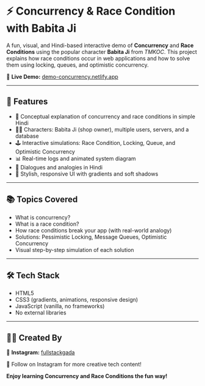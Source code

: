 # ⚡ Concurrency & Race Condition with Babita Ji 

A fun, visual, and Hindi-based interactive demo of **Concurrency** and **Race Conditions** using the popular character **Babita Ji** from *TMKOC*. This project explains how race conditions occur in web applications and how to solve them using locking, queues, and optimistic concurrency.

🔗 **Live Demo:** [demo-concurrency.netlify.app](https://demo-concurrency.netlify.app/)

---

## 🎯 Features

- 🧠 Conceptual explanation of concurrency and race conditions in simple Hindi
- 🧑‍💼 Characters: Babita Ji (shop owner), multiple users, servers, and a database
- 🕹️ Interactive simulations: Race Condition, Locking, Queue, and Optimistic Concurrency
- 📊 Real-time logs and animated system diagram
- 💬 Dialogues and analogies in Hindi
- 🌈 Stylish, responsive UI with gradients and soft shadows

---

## 📚 Topics Covered

- What is concurrency?
- What is a race condition?
- How race conditions break your app (with real-world analogy)
- Solutions: Pessimistic Locking, Message Queues, Optimistic Concurrency
- Visual step-by-step simulation of each solution

---

## 🛠️ Tech Stack

- HTML5
- CSS3 (gradients, animations, responsive design)
- JavaScript (vanilla, no frameworks)
- No external libraries

---

## 👨‍🎨 Created By

🔗 **Instagram:** [fullstackgada](https://www.instagram.com/fullstackgada/?next=%2F/)

🤝 Follow on Instagram for more creative tech content!

**Enjoy learning Concurrency and Race Conditions the fun way!**
